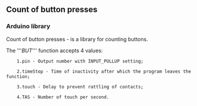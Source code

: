 ## Count of button presses
### Arduino library

Сount of button presses - is a library for counting buttons.

The '''_BUT_''' function accepts 4 values: 

        1.pin - Output number with INPUT_PULLUP setting;

        2.timeStop - Time of inactivity after which the program leaves the function;

        3.touch - Delay to prevent rattling of contacts;

        4.TAS - Number of touch per second.

